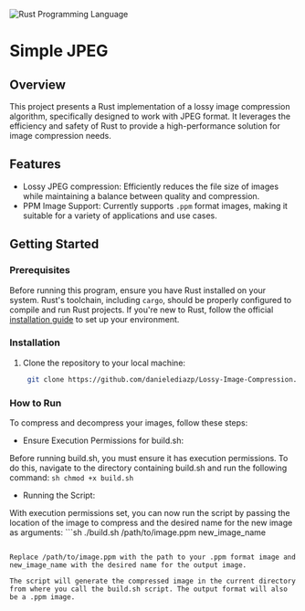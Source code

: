 ![Rust Programming Language](https://www.rust-lang.org/static/images/rust-social.jpg)

# Simple JPEG

## Overview
This project presents a Rust implementation of a lossy image compression algorithm, specifically designed to work with JPEG format. It leverages the efficiency and safety of Rust to provide a high-performance solution for image compression needs.

## Features
- Lossy JPEG compression: Efficiently reduces the file size of images while maintaining a balance between quality and compression.
- PPM Image Support: Currently supports `.ppm` format images, making it suitable for a variety of applications and use cases.

## Getting Started

### Prerequisites
Before running this program, ensure you have Rust installed on your system. Rust's toolchain, including `cargo`, should be properly configured to compile and run Rust projects. If you're new to Rust, follow the official [installation guide](https://www.rust-lang.org/tools/install) to set up your environment.


### Installation 
1. Clone the repository to your local machine:
     ```sh
      git clone https://github.com/danielediazp/Lossy-Image-Compression.git
    ```

### How to Run
To compress and decompress your images, follow these steps:

* Ensure Execution Permissions for build.sh:

Before running build.sh, you must ensure it has execution permissions. To do this, navigate to the directory containing build.sh and run the following command:
     ```sh
      chmod +x build.sh
    ```

* Running the Script:

With execution permissions set, you can now run the script by passing the location of the image to compress and the desired name for the new image as arguments:
    ```sh
    ./build.sh /path/to/image.ppm new_image_name
   ```

Replace /path/to/image.ppm with the path to your .ppm format image and new_image_name with the desired name for the output image.

The script will generate the compressed image in the current directory from where you call the build.sh script. The output format will also be a .ppm image.

